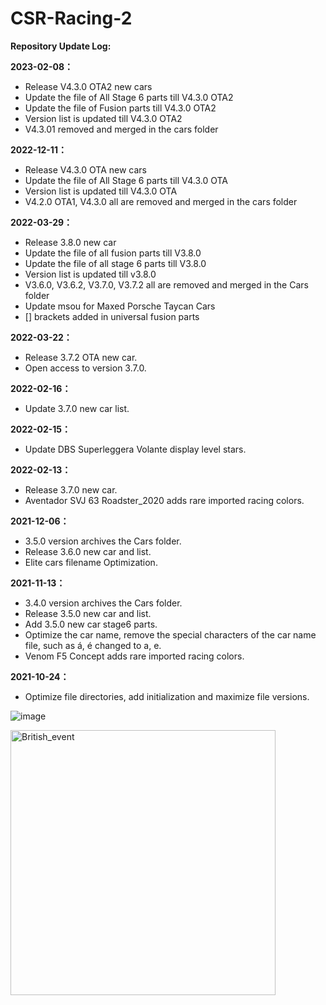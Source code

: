 # CSR-Racing-2

**Repository Update Log:**<br>

**2023-02-08：**

* Release V4.3.0 OTA2 new cars
* Update the file of All Stage 6 parts till V4.3.0 OTA2
* Update the file of Fusion parts till V4.3.0 OTA2
* Version list is updated till V4.3.0 OTA2
* V4.3.01 removed and merged in the cars folder

**2022-12-11：**
* Release V4.3.0 OTA new cars <br>
* Update the file of All Stage 6 parts till V4.3.0 OTA <br>
* Version list is updated till V4.3.0 OTA <br>
* V4.2.0 OTA1, V4.3.0 all are removed and merged in the cars folder <br>


**2022-03-29：**
* Release 3.8.0 new car <br>
* Update the file of all fusion parts till V3.8.0 <br>
* Update the file of all stage 6 parts till V3.8.0 <br>
* Version list is updated till v3.8.0 <br>
* V3.6.0, V3.6.2, V3.7.0, V3.7.2 all are removed and merged in the Cars folder <br>
* Update msou for Maxed Porsche Taycan Cars <br>
* [] brackets added in universal fusion parts <br>

**2022-03-22：**
* Release 3.7.2 OTA new car. <br>
* Open access to version 3.7.0. <br>


**2022-02-16：**
* Update 3.7.0 new car list. <br>

**2022-02-15：**
* Update DBS Superleggera Volante display level stars. <br>

**2022-02-13：**
* Release 3.7.0 new car.<br>
* Aventador SVJ 63 Roadster_2020 adds rare imported racing colors.<br>

**2021-12-06：**
* 3.5.0 version archives the Cars folder.<br>
* Release 3.6.0 new car and list.<br>
* Elite cars filename Optimization.<br>

**2021-11-13：**
* 3.4.0 version archives the Cars folder.<br>
* Release 3.5.0 new car and list.<br>
* Add 3.5.0 new car stage6 parts.<br>
* Optimize the car name, remove the special characters of the car name file, such as á, é changed to a, e.<br>
* Venom F5 Concept adds rare imported racing colors.<br>

**2021-10-24：**
* Optimize file directories, add initialization and maximize file versions.

![image](https://user-images.githubusercontent.com/82057639/236813827-bdd3fecc-374a-4826-bad7-1f5db276ef0f.png)

<img width="424" alt="British_event" src="https://user-images.githubusercontent.com/82057639/236813961-3840fb9a-ea43-4b9e-90d7-47278ddd6ddd.png">
